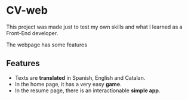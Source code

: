 # CV-web
This project was made just to test my own skills and what I learned as a Front-End developer.

The webpage has some features
## Features
* Texts are **translated** in Spanish, English and Catalan.
* In the home page, it has a very easy **game**.
* In the resume page, there is an interactionable **simple app**.

